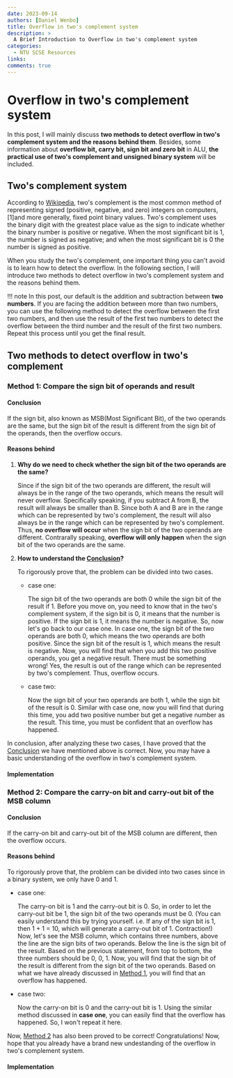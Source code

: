 ```yaml
---
date: 2023-09-14
authors: [Daniel Wenbo]
title: Overflow in two's complement system
description: >
  A Brief Introduction to Overflow in two's complement system
categories:
  - NTU SCSE Resources
links:
comments: true
---
```


# Overflow in two's complement system

In this post, I will mainly discuss **two methods to detect overflow in two's complement system and the reasons behind them**. Besides, some information about **overflow bit, carry bit, sign bit and zero bit** in ALU, **the practical use of two's complement and unsigned binary system** will be included.

<!-- more -->


## Two's complement system

According to [Wikipedia](https://en.wikipedia.org/wiki/Two%27s_complement), two's complement is the most common method of representing signed (positive, negative, and zero) integers on computers,[1]and more generally, fixed point binary values. Two's complement uses the binary digit with the greatest place value as the sign to indicate whether the binary number is positive or negative. When the most significant bit is 1, the number is signed as negative; and when the most significant bit is 0 the number is signed as positive.

When you study the two's complement, one important thing you can't avoid is to learn how to detect the overflow. In the following section, I will introduce two methods to detect overflow in two's complement system and the reasons behind them.

!!! note
	In this post, our default is the addition and subtraction between **two numbers**. If you are facing the addition between more than two numbers, you can use the following method to detect the overflow between the first two numbers, and then use the result of the first two numbers to detect the overflow between the third number and the result of the first two numbers. Repeat this process until you get the final result.

## Two methods to detect overflow in two's complement

### Method 1: Compare the sign bit of operands and result
#### Conclusion

If the sign bit, also known as MSB(Most Significant Bit), of the two operands are the same, but the sign bit of the result is different from the sign bit of the operands, then the overflow occurs.

#### Reasons behind

1. __Why do we need to check whether the sign bit of the two operands are the same?__

	Since if the sign bit of the two operands are different, the result will always be in the range of the two operands, which means the result will never overflow. Specifically speaking, if you subtract A from B, the result will always be smaller than B. Since both A and B are in the range which can be represented by two's complement, the result will also always be in the range which can be represented by two's complement. Thus, **no overflow will occur** when the sign bit of the two operands are different. Contrarally speaking, **overflow will only happen** when the sign bit of the two operands are the same.

2. __How to understand the [Conclusion](#conclusion)?__

	To rigorously prove that, the problem can be divided into two cases. 
	
	- case one:

		The sign bit of the two operands are both 0 while the sign bit of the result if 1. Before you move on, you need to know that in the two's complement system, if the sign bit is 0, it means that the number is positive. If the sign bit is 1, it means the number is negative. So, now let's go back to our case one. In case one, the sign bit of the two operands are both 0, which means the two operands are both positive. Since the sign bit of the result is 1, which means the result is negative. Now, you will find that when you add this two positive operands, you get a negative result. There must be something wrong! Yes, the result is out of the range which can be represented by two's complement. Thus, overflow occurs.

	- case two:
		  
		Now the sign bit of your two operands are both 1, while the sign bit of the result is 0. Similar with case one, now you will find that during this time, you add two positive number but get a negative number as the result. This time, you must be confident that an overflow has happened.

In conclusion, after analyzing these two cases, I have proved that the [Conclusion](#conclusion) we have mentioned above is correct. Now, you may have a basic understanding of the overflow in two's complement system.

#### Implementation

### Method 2: Compare the carry-on bit and carry-out bit of the MSB column
#### Conclusion

If the carry-on bit and carry-out bit of the MSB column are different, then the overflow occurs.

#### Reasons behind

To rigorously prove that, the problem can be divided into two cases since in a binary system, we only have 0 and 1.

- case one:

  The carry-on bit is 1 and the carry-out bit is 0. So, in order to let the carry-out bit be 1, the sign bit of the two operands must be 0. (You can easily understand this by trying yourself. i.e. If any of the sign bit is 1, then 1 + 1 = 10, which will generate a carry-out bit of 1. Contraction!) Now, let's see the MSB column, which contains three numbers, above the line are the sign bits of two operands. Below the line is the sign bit of the result. Based on the previous statement, from top to bottom, the three numbers should be 0, 0, 1. Now, you will find that the sign bit of the result is different from the sign bit of the two operands. Based on what we have already discussed in [Method 1](#method-1-compare-the-sign-bit-of-operands-and-result), you will find that an overflow has happened.

- case two:

  Now the carry-on bit is 0 and the carry-out bit is 1. Using the similar method discussed in **case one**, you can easily find that the overflow has happened. So, I won't repeat it here.

Now, [Method 2](#method-2-compare-the-carry-on-bit-and-carry-out-bit-of-the-msb-column) has also been proved to be correct! Congratulations! Now, hope that you already have a brand new undestanding of the overflow in two's complement system.

#### Implementation